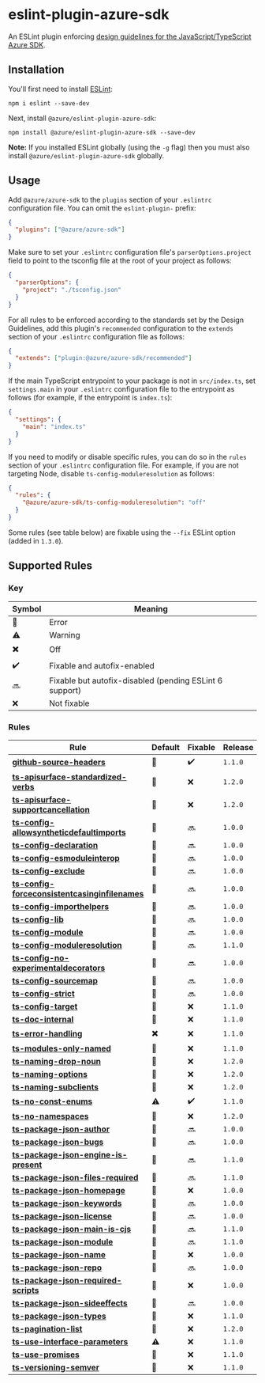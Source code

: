 # eslint-plugin-azure-sdk

An ESLint plugin enforcing [design guidelines for the JavaScript/TypeScript Azure SDK](https://azure.github.io/azure-sdk/typescript_introduction.html).

## Installation

You'll first need to install [ESLint](http://eslint.org):

```shell
npm i eslint --save-dev
```

Next, install `@azure/eslint-plugin-azure-sdk`:

```shell
npm install @azure/eslint-plugin-azure-sdk --save-dev
```

**Note:** If you installed ESLint globally (using the `-g` flag) then you must also install `@azure/eslint-plugin-azure-sdk` globally.

## Usage

Add `@azure/azure-sdk` to the `plugins` section of your `.eslintrc` configuration file. You can omit the `eslint-plugin-` prefix:

```json
{
  "plugins": ["@azure/azure-sdk"]
}
```

Make sure to set your `.eslintrc` configuration file's `parserOptions.project` field to point to the tsconfig file at the root of your project as follows:

```json
{
  "parserOptions": {
    "project": "./tsconfig.json"
  }
}
```

For all rules to be enforced according to the standards set by the Design Guidelines, add this plugin's `recommended` configuration to the `extends` section of your `.eslintrc` configuration file as follows:

```json
{
  "extends": ["plugin:@azure/azure-sdk/recommended"]
}
```

If the main TypeScript entrypoint to your package is not in `src/index.ts`, set `settings.main` in your `.eslintrc` configuration file to the entrypoint as follows (for example, if the entrypoint is `index.ts`):

```json
{
  "settings": {
    "main": "index.ts"
  }
}
```

If you need to modify or disable specific rules, you can do so in the `rules` section of your `.eslintrc` configuration file. For example, if you are not targeting Node, disable `ts-config-moduleresolution` as follows:

```json
{
  "rules": {
    "@azure/azure-sdk/ts-config-moduleresolution": "off"
  }
}
```

Some rules (see table below) are fixable using the `--fix` ESLint option (added in `1.3.0`).

## Supported Rules

### Key

| Symbol                    | Meaning                                                 |
| ------------------------- | ------------------------------------------------------- |
| :triangular_flag_on_post: | Error                                                   |
| :warning:                 | Warning                                                 |
| :heavy_multiplication_x:  | Off                                                     |
| :heavy_check_mark:        | Fixable and autofix-enabled                             |
| :soon:                    | Fixable but autofix-disabled (pending ESLint 6 support) |
| :x:                       | Not fixable                                             |

### Rules

| Rule                                                                                                                                      | Default                   | Fixable            | Release |
| ----------------------------------------------------------------------------------------------------------------------------------------- | ------------------------- | ------------------ | ------- |
| [**github-source-headers**](/tools/eslint-plugin-azure-sdk/docs/rules/github-source-headers.md)                                           | :triangular_flag_on_post: | :heavy_check_mark: | `1.1.0` |
| [**ts-apisurface-standardized-verbs**](/tools/eslint-plugin-azure-sdk/docs/rules/ts-apisurface-standardized-verbs.md)                     | :triangular_flag_on_post: | :x:                | `1.2.0` |
| [**ts-apisurface-supportcancellation**](/tools/eslint-plugin-azure-sdk/docs/rules/ts-apisurface-supportcancellation.md)                   | :triangular_flag_on_post: | :x:                | `1.2.0` |
| [**ts-config-allowsyntheticdefaultimports**](/tools/eslint-plugin-azure-sdk/docs/rules/ts-config-allowsyntheticdefaultimports.md)         | :triangular_flag_on_post: | :soon:             | `1.0.0` |
| [**ts-config-declaration**](/tools/eslint-plugin-azure-sdk/docs/rules/ts-config-declaration.md)                                           | :triangular_flag_on_post: | :soon:             | `1.0.0` |
| [**ts-config-esmoduleinterop**](/tools/eslint-plugin-azure-sdk/docs/rules/ts-config-esmoduleinterop.md)                                   | :triangular_flag_on_post: | :soon:             | `1.0.0` |
| [**ts-config-exclude**](/tools/eslint-plugin-azure-sdk/docs/rules/ts-config-exclude.md)                                                   | :triangular_flag_on_post: | :soon:             | `1.0.0` |
| [**ts-config-forceconsistentcasinginfilenames**](/tools/eslint-plugin-azure-sdk/docs/rules/ts-config-forceconsistentcasinginfilenames.md) | :triangular_flag_on_post: | :soon:             | `1.0.0` |
| [**ts-config-importhelpers**](/tools/eslint-plugin-azure-sdk/docs/rules/ts-config-importhelpers.md)                                       | :triangular_flag_on_post: | :soon:             | `1.0.0` |
| [**ts-config-lib**](/tools/eslint-plugin-azure-sdk/docs/rules/ts-config-lib.md)                                                           | :triangular_flag_on_post: | :soon:             | `1.0.0` |
| [**ts-config-module**](/tools/eslint-plugin-azure-sdk/docs/rules/ts-config-module.md)                                                     | :triangular_flag_on_post: | :soon:             | `1.0.0` |
| [**ts-config-moduleresolution**](/tools/eslint-plugin-azure-sdk/docs/rules/ts-config-moduleresolution.md)                                 | :triangular_flag_on_post: | :soon:             | `1.1.0` |
| [**ts-config-no-experimentaldecorators**](/tools/eslint-plugin-azure-sdk/docs/rules/ts-config-no-experimentaldecorators.md)               | :triangular_flag_on_post: | :soon:             | `1.0.0` |
| [**ts-config-sourcemap**](/tools/eslint-plugin-azure-sdk/docs/rules/ts-config-sourcemap.md)                                               | :triangular_flag_on_post: | :soon:             | `1.0.0` |
| [**ts-config-strict**](/tools/eslint-plugin-azure-sdk/docs/rules/ts-config-strict.md)                                                     | :triangular_flag_on_post: | :soon:             | `1.0.0` |
| [**ts-config-target**](/tools/eslint-plugin-azure-sdk/docs/rules/ts-config-target.md)                                                     | :triangular_flag_on_post: | :x:                | `1.1.0` |
| [**ts-doc-internal**](/tools/eslint-plugin-azure-sdk/docs/rules/ts-doc-internal.md)                                                       | :triangular_flag_on_post: | :x:                | `1.1.0` |
| [**ts-error-handling**](/tools/eslint-plugin-azure-sdk/docs/rules/ts-error-handling.md)                                                   | :heavy_multiplication_x:  | :x:                | `1.1.0` |
| [**ts-modules-only-named**](/tools/eslint-plugin-azure-sdk/docs/rules/ts-modules-only-named.md)                                           | :triangular_flag_on_post: | :x:                | `1.1.0` |
| [**ts-naming-drop-noun**](/tools/eslint-plugin-azure-sdk/docs/rules/ts-naming-drop-noun.md)                                               | :triangular_flag_on_post: | :x:                | `1.2.0` |
| [**ts-naming-options**](/tools/eslint-plugin-azure-sdk/docs/rules/ts-naming-options.md)                                                   | :triangular_flag_on_post: | :x:                | `1.2.0` |
| [**ts-naming-subclients**](/tools/eslint-plugin-azure-sdk/docs/rules/ts-naming-subclients.md)                                             | :triangular_flag_on_post: | :x:                | `1.2.0` |
| [**ts-no-const-enums**](/tools/eslint-plugin-azure-sdk/docs/rules/ts-no-const-enums.md)                                                   | :warning:                 | :heavy_check_mark: | `1.1.0` |
| [**ts-no-namespaces**](/tools/eslint-plugin-azure-sdk/docs/rules/ts-no-namespaces.md)                                                     | :triangular_flag_on_post: | :x:                | `1.2.0` |
| [**ts-package-json-author**](/tools/eslint-plugin-azure-sdk/docs/rules/ts-package-json-author.md)                                         | :triangular_flag_on_post: | :soon:             | `1.0.0` |
| [**ts-package-json-bugs**](/tools/eslint-plugin-azure-sdk/docs/rules/ts-package-json-bugs.md)                                             | :triangular_flag_on_post: | :soon:             | `1.0.0` |
| [**ts-package-json-engine-is-present**](/tools/eslint-plugin-azure-sdk/docs/rules/ts-package-json-engine-is-present.md)                   | :triangular_flag_on_post: | :soon:             | `1.1.0` |
| [**ts-package-json-files-required**](/tools/eslint-plugin-azure-sdk/docs/rules/ts-package-json-files-required.md)                         | :triangular_flag_on_post: | :soon:             | `1.1.0` |
| [**ts-package-json-homepage**](/tools/eslint-plugin-azure-sdk/docs/rules/ts-package-json-homepage.md)                                     | :triangular_flag_on_post: | :x:                | `1.0.0` |
| [**ts-package-json-keywords**](/tools/eslint-plugin-azure-sdk/docs/rules/ts-package-json-keywords.md)                                     | :triangular_flag_on_post: | :soon:             | `1.0.0` |
| [**ts-package-json-license**](/tools/eslint-plugin-azure-sdk/docs/rules/ts-package-json-license.md)                                       | :triangular_flag_on_post: | :soon:             | `1.0.0` |
| [**ts-package-json-main-is-cjs**](/tools/eslint-plugin-azure-sdk/docs/rules/ts-package-json-main-is-cjs.md)                               | :triangular_flag_on_post: | :soon:             | `1.1.0` |
| [**ts-package-json-module**](/tools/eslint-plugin-azure-sdk/docs/rules/ts-package-json-module.md)                                         | :triangular_flag_on_post: | :soon:             | `1.1.0` |
| [**ts-package-json-name**](/tools/eslint-plugin-azure-sdk/docs/rules/ts-package-json-name.md)                                             | :triangular_flag_on_post: | :x:                | `1.0.0` |
| [**ts-package-json-repo**](/tools/eslint-plugin-azure-sdk/docs/rules/ts-package-json-repo.md)                                             | :triangular_flag_on_post: | :soon:             | `1.0.0` |
| [**ts-package-json-required-scripts**](/tools/eslint-plugin-azure-sdk/docs/rules/ts-package-json-required-scripts.md)                     | :triangular_flag_on_post: | :x:                | `1.0.0` |
| [**ts-package-json-sideeffects**](/tools/eslint-plugin-azure-sdk/docs/rules/ts-package-json-sideeffects.md)                               | :triangular_flag_on_post: | :soon:             | `1.0.0` |
| [**ts-package-json-types**](/tools/eslint-plugin-azure-sdk/docs/rules/ts-package-json-types.md)                                           | :triangular_flag_on_post: | :x:                | `1.1.0` |
| [**ts-pagination-list**](/tools/eslint-plugin-azure-sdk/docs/rules/ts-pagination-list.md)                                                 | :triangular_flag_on_post: | :x:                | `1.2.0` |
| [**ts-use-interface-parameters**](/tools/eslint-plugin-azure-sdk/docs/rules/ts-use-interface-parameters.md)                               | :warning:                 | :x:                | `1.1.0` |
| [**ts-use-promises**](/tools/eslint-plugin-azure-sdk/docs/rules/ts-use-promises.md)                                                       | :triangular_flag_on_post: | :x:                | `1.1.0` |
| [**ts-versioning-semver**](/tools/eslint-plugin-azure-sdk/docs/rules/ts-versioning-semver.md)                                             | :triangular_flag_on_post: | :x:                | `1.1.0` |
